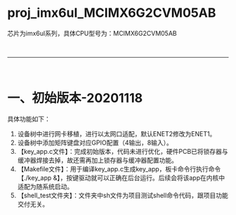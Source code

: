 # proj_imx6ul_MCIMX6G2CVM05AB
芯片为imx6ul系列，具体CPU型号为：MCIMX6G2CVM05AB



<br>

---

<br>



# 一、初始版本-20201118

具体功能如下：

1. 设备树中进行网卡移植，进行以太网口适配，默认ENET2修改为ENET1。
2. 设备树中添加矩阵键盘对应GPIO配置（4输出，8输入）。
3. 【key_app.c文件】：完成初始版本，代码未进行优化，硬件PCB已将锁存器与缓冲器焊接去掉，故还需再加上锁存器与缓冲器配置功能。
4. 【Makefile文件】：用于编译key_app.c生成key_app，板卡命令行执行命令【./key_app &】，按键驱动就可以正确在后台运行。后续会将该app在内核中适配为随系统启动。
5. 【shell_test文件夹】：文件夹中sh文件为项目测试shell命令代码，跟项目功能交付无关。

